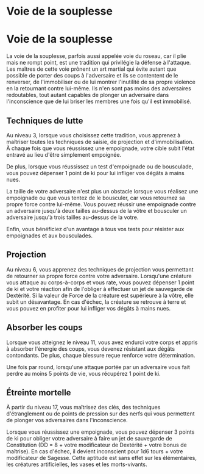 [][Items]

# Voie de la souplesse

[][Generic]

# Voie de la souplesse

La voie de la souplesse, parfois aussi appelée voie du roseau, car il plie mais ne rompt point, est une tradition qui privilégie la défense à l'attaque. Les maîtres de cette voie prônent un art martial qui évite autant que possible de porter des coups à l'adversaire et ils se contentent de le renverser, de l'immobiliser ou de lui montrer l'inutilité de sa propre violence en la retournant contre lui-même. Ils n'en sont pas moins des adversaires redoutables, tout autant capables de plonger un adversaire dans l'inconscience que de lui briser les membres une fois qu'il est immobilisé.

[][Generic]

## Techniques de lutte

Au niveau 3, lorsque vous choisissez cette tradition, vous apprenez à maîtriser toutes les techniques de saisie, de projection et d'immobilisation. À chaque fois que vous réussissez une empoignade, votre cible subit l'état entravé au lieu d'être simplement empoignée.

De plus, lorsque vous réussissez un test d'empoignade ou de bousculade, vous pouvez dépenser 1 point de ki pour lui infliger vos dégâts à mains nues.

La taille de votre adversaire n'est plus un obstacle lorsque vous réalisez une empoignade ou que vous tentez de le bousculer, car vous retournez sa propre force contre lui-même. Vous pouvez réussir une empoignade contre un adversaire jusqu'à deux tailles au-dessus de la vôtre et bousculer un adversaire jusqu'à trois tailles au-dessus de la votre.

Enfin, vous bénéficiez d'un avantage à tous vos tests pour résister aux empoignades et aux bousculades.

[][Generic]

## Projection

Au niveau 6, vous apprenez des techniques de projection vous permettant de retourner sa propre force contre votre adversaire. Lorsqu'une créature vous attaque au corps-à-corps et vous rate, vous pouvez dépenser 1 point de ki et votre réaction afin de l'obliger à effectuer un jet de sauvegarde de Dextérité. Si la valeur de Force de la créature est supérieure à la vôtre, elle subit un désavantage. En cas d'échec, la créature se retrouve à terre et vous pouvez en profiter pour lui infliger vos dégâts à mains nues.

[][Generic]

## Absorber les coups

Lorsque vous atteignez le niveau 11, vous avez endurci votre corps et appris à absorber l'énergie des coups, vous devenez résistant aux dégâts contondants. De plus, chaque blessure reçue renforce votre détermination.

Une fois par round, lorsqu'une attaque portée par un adversaire vous fait perdre au moins 5 points de vie, vous récupérez 1 point de ki.

[][Generic]

## Étreinte mortelle

À partir du niveau 17, vous maîtrisez des clés, des techniques d'étranglement ou de points de pression sur des nerfs qui vous permettent de plonger vos adversaires dans l'inconscience.

Lorsque vous réussissez une empoignade, vous pouvez dépenser 3 points de ki pour obliger votre adversaire à faire un jet de sauvegarde de Constitution (DD = 8 + votre modificateur de Dextérité + votre bonus de maîtrise). En cas d'échec, il devient inconscient pour 1d6 tours + votre modificateur de Sagesse. Cette aptitude est sans effet sur les élémentaires, les créatures artificielles, les vases et les morts-vivants.


[Items]: #
[Generic]: #
